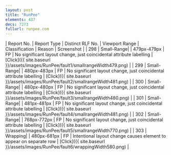 ```yaml
---
layout: post
title: "RunPee"
elements: 437
decs: 7273
fullurl: runpee.com
---
```

| Report No. | Report Type | Distinct RLF No. | Viewport Range | Classification | Reason | Screenshot |
| 298 | Small-Range| | 479px-479px | FP | No significant layout change, just coincidental attribute labelling | [Click]({{ site.baseurl }}/assets/images/RunPee/fault1/smallrangeWidth479.png) |
| 299 | Small-Range| | 480px-483px | FP | No significant layout change, just coincidental attribute labelling | [Click]({{ site.baseurl }}/assets/images/RunPee/fault2/smallrangeWidth481.png) |
| 300 | Small-Range| | 480px-480px | FP | No significant layout change, just coincidental attribute labelling | [Click]({{ site.baseurl }}/assets/images/RunPee/fault3/smallrangeWidth480.png) |
| 301 | Small-Range| | 481px-481px | FP | No significant layout change, just coincidental attribute labelling | [Click]({{ site.baseurl }}/assets/images/RunPee/fault4/smallrangeWidth481.png) |
| 302 | Small-Range| | 768px-772px | FP | No significant layout change, just coincidental attribute labelling | [Click]({{ site.baseurl }}/assets/images/RunPee/fault5/smallrangeWidth770.png) |
| 303 | Wrapping| | 480px-681px | FP | Intentional layout change causes element to appear on separate row | [Click]({{ site.baseurl }}/assets/images/RunPee/fault6/wrappingWidth580.png) |

